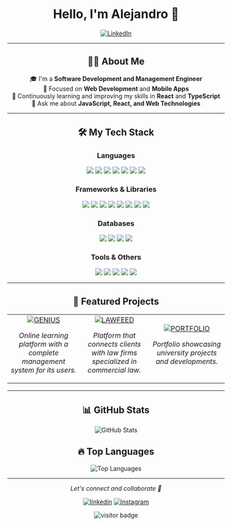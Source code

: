 <h1 align="center">Hello, I'm Alejandro 👋</h1>

<p align="center">
  <a href="https://linkedin.com/in/alejandro-vázquez-viveros-a32443282/">
    <img src="https://img.shields.io/badge/-LinkedIn-blue?style=flat-square&logo=Linkedin&logoColor=white" alt="LinkedIn">
  </a>
</p>

---

<h2 align="center">👨‍💻 About Me</h2>

<p align="center">
  🎓 I'm a <strong>Software Development and Management Engineer</strong><br>
  🔭 Focused on <strong>Web Development</strong> and <strong>Mobile Apps</strong><br>
  🌱 Continuously learning and improving my skills in <strong>React</strong> and <strong>TypeScript</strong><br>
  💬 Ask me about <strong>JavaScript, React, and Web Technologies</strong>
</p>

---

<h2 align="center">🛠️ My Tech Stack</h2>

<h3 align="center">Languages</h3>
<p align="center">
  <img src="https://img.shields.io/badge/-JavaScript-F7DF1E?style=for-the-badge&logo=javascript&logoColor=black"/>
  <img src="https://img.shields.io/badge/-TypeScript-3178C6?style=for-the-badge&logo=typescript&logoColor=white"/>
  <img src="https://img.shields.io/badge/-HTML5-E34F26?style=for-the-badge&logo=html5&logoColor=white"/>
  <img src="https://img.shields.io/badge/-CSS3-1572B6?style=for-the-badge&logo=css3&logoColor=white"/>
  <img src="https://img.shields.io/badge/-PHP-777BB4?style=for-the-badge&logo=php&logoColor=white"/>
  <img src="https://img.shields.io/badge/-Java-007396?style=for-the-badge&logo=java&logoColor=white"/>
  <img src="https://img.shields.io/badge/-Kotlin-0095D5?style=for-the-badge&logo=kotlin&logoColor=white"/>
</p>

<h3 align="center">Frameworks & Libraries</h3>
<p align="center">
  <img src="https://img.shields.io/badge/-React-61DAFB?style=for-the-badge&logo=react&logoColor=black"/>
  <img src="https://img.shields.io/badge/-React_Native-61DAFB?style=for-the-badge&logo=react&logoColor=black"/>
  <img src="https://img.shields.io/badge/-Angular-DD0031?style=for-the-badge&logo=angular&logoColor=white"/>
  <img src="https://img.shields.io/badge/-Node.js-339933?style=for-the-badge&logo=node.js&logoColor=white"/>
  <img src="https://img.shields.io/badge/-Express.js-000000?style=for-the-badge&logo=express&logoColor=white"/>
  <img src="https://img.shields.io/badge/-Fastify-000000?style=for-the-badge&logo=fastify&logoColor=white"/>
  <img src="https://img.shields.io/badge/-Laravel-FF2D20?style=for-the-badge&logo=laravel&logoColor=white"/>
  <img src="https://img.shields.io/badge/-Vite-646CFF?style=for-the-badge&logo=vite&logoColor=white"/>
</p>

<h3 align="center">Databases</h3>
<p align="center">
  <img src="https://img.shields.io/badge/-SQL_Server-CC2927?style=for-the-badge&logo=microsoft-sql-server&logoColor=white"/>
  <img src="https://img.shields.io/badge/-MySQL-4479A1?style=for-the-badge&logo=mysql&logoColor=white"/>
  <img src="https://img.shields.io/badge/-MongoDB-47A248?style=for-the-badge&logo=mongodb&logoColor=white"/>
  <img src="https://img.shields.io/badge/-Firebase-FFCA28?style=for-the-badge&logo=firebase&logoColor=black"/>
</p>

<h3 align="center">Tools & Others</h3>
<p align="center">
  <img src="https://img.shields.io/badge/-Git-F05032?style=for-the-badge&logo=git&logoColor=white"/>
  <img src="https://img.shields.io/badge/-GitHub-181717?style=for-the-badge&logo=github&logoColor=white"/>
  <img src="https://img.shields.io/badge/-API_REST-005571?style=for-the-badge&logo=postman&logoColor=white"/>
  <img src="https://img.shields.io/badge/-Android_Studio-3DDC84?style=for-the-badge&logo=android-studio&logoColor=white"/>
  <img src="https://img.shields.io/badge/-Web_Development-4285F4?style=for-the-badge&logo=google-chrome&logoColor=white"/>
</p>

---

<h2 align="center">📂 Featured Projects</h2>

<table align="center">
  <tr>
    <td align="center" width="300px">
      <a href="https://genius-front.vercel.app/">  
        <img src="https://img.shields.io/badge/GENIUS-0BA675?style=for-the-badge&logo=vercel&logoColor=white" alt="GENIUS"/>
      </a>
      <p><i>Online learning platform with a complete management system for its users.</i></p>
    </td>
    <td align="center" width="300px">
      <a href="https://lawfeed-front.vercel.app/"> 
        <img src="https://img.shields.io/badge/LAWFEED-16665d?style=for-the-badge&logo=vercel&logoColor=white" alt="LAWFEED"/>
      </a>
      <p><i>Platform that connects clients with law firms specialized in commercial law.</i></p>
    </td>
    <td align="center" width="300px">
      <a href="https://cosmos-web-nine.vercel.app/"> 
        <img src="https://img.shields.io/badge/PORTFOLIO-111111?style=for-the-badge&logo=vercel&logoColor=white" alt="PORTFOLIO"/>
      </a>
      <p><i>Portfolio showcasing university projects and developments.</i></p>
    </td>
  </tr>
</table>

---




<h2 align="center">📊 GitHub Stats</h2>

<p align="center">
  <img src="https://github-readme-stats.vercel.app/api?username=DosDeCarnitas1&show_icons=true&theme=radical" alt="GitHub Stats"/>
</p>

<h2 align="center">🔥 Top Languages</h2>

<p align="center">
  <img src="https://github-readme-stats.vercel.app/api/top-langs/?username=DosDeCarnitas1&layout=compact&theme=radical" alt="Top Languages"/>
</p>

---

<p align="center">
  <i>Let's connect and collaborate 🚀</i>
</p>

<p align="center">
  <a href="https://www.linkedin.com/in/alejandro-v%C3%A1zquez-viveros-a32443282/"><img src="https://img.icons8.com/color/48/000000/linkedin.png" alt="linkedin"/></a>
  <a href="https://www.instagram.com/alejandro_vazquezv/"><img src="https://img.icons8.com/color/48/000000/instagram-new.png" alt="instagram"/></a>
</p>

<p align="center">
  <img src="https://visitor-badge.laobi.icu/badge?page_id=DosDeCarnitas1.DosDeCarnitas1" alt="visitor badge"/>
</p>







